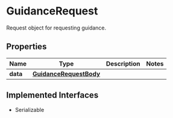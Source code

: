 

# GuidanceRequest

Request object for requesting guidance.

## Properties

Name | Type | Description | Notes
------------ | ------------- | ------------- | -------------
**data** | [**GuidanceRequestBody**](GuidanceRequestBody.md) |  | 


## Implemented Interfaces

* Serializable


